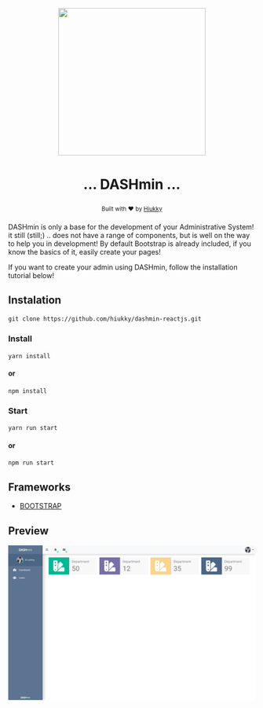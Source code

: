 <div align="center">
    <img src="https://github.com/hiukky/dashmin-reactjs/blob/master/logo.png" width="300x300" height="300" />
    <h1> ... DASHmin ... </h1>
</div>

<div align="center">
  <sub>Built with ❤︎ by
  <a href="https://github.com/hiukky">Hiukky</a>
  <br><br>
</div>

<div>
DASHmin is only a base for the development of your Administrative System! it still (still;) .. does not have a range of components, but is well on the way to help you in development! By default Bootstrap is already included, if you know the basics of it, easily create your pages!

If you want to create your admin using DASHmin, follow the installation tutorial below!
</div>

## Instalation
```
git clone https://github.com/hiukky/dashmin-reactjs.git
```

### Install
```
yarn install
```
#### or
```
npm install
```

### Start
```
yarn run start
```
#### or
```
npm run start
```

## Frameworks

* [BOOTSTRAP](https://getbootstrap.com/)

## Preview
<img src="https://github.com/hiukky/dashmin/blob/master/dashmin.png" />
